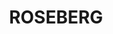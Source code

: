 ---
lastmod: '2025-04-06T06:05:20+00:00'
latitude: -33.85547148
layout: suburb
longitude: 149.0498273
postcode: '2793'
state: NSW
title: ROSEBERG
url: /nsw/roseberg/
---